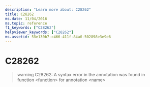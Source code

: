 ```yaml
---
description: "Learn more about: C28262"
title: C28262
ms.date: 11/04/2016
ms.topic: reference
f1_keywords: ["C28262"]
helpviewer_keywords: ["C28262"]
ms.assetid: 58e130b7-c466-411f-84a0-502898e3e9e6
---
```

# C28262

> warning C28262: A syntax error in the annotation was found in function \<function> for annotation \<name>
